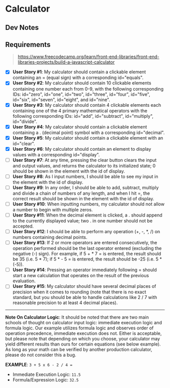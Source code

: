 
# Calculator

## Dev Notes

## Requirements
> https://www.freecodecamp.org/learn/front-end-libraries/front-end-libraries-projects/build-a-javascript-calculator

- [x] **User Story #1**: My calculator should contain a clickable element containing an = (equal sign) with a corresponding id="equals".
- [x] **User Story #2**: My calculator should contain 10 clickable elements containing one number each from 0-9, with the following corresponding IDs: id="zero", id="one", id="two", id="three", id="four", id="five", id="six", id="seven", id="eight", and id="nine".
- [x] **User Story #3**: My calculator should contain 4 clickable elements each containing one of the 4 primary mathematical operators with the following corresponding IDs: id="add", id="subtract", id="multiply", id="divide".
- [x] **User Story #4**: My calculator should contain a clickable element containing a . (decimal point) symbol with a corresponding id="decimal".
- [x] **User Story #5**: My calculator should contain a clickable element with an id="clear".
- [x] **User Story #6**: My calculator should contain an element to display values with a corresponding id="display".
- [ ] **User Story #7**: At any time, pressing the clear button clears the input and output values, and returns the calculator to its initialized state; 0 should be shown in the element with the id of display.
- [ ] **User Story #8**: As I input numbers, I should be able to see my input in the element with the id of display.
- [ ] **User Story #9**: In any order, I should be able to add, subtract, multiply and divide a chain of numbers of any length, and when I hit =, the correct result should be shown in the element with the id of display.
- [ ] **User Story #10**: When inputting numbers, my calculator should not allow a number to begin with multiple zeros.
- [ ] **User Story #11**: When the decimal element is clicked, a . should append to the currently displayed value; two . in one number should not be accepted.
- [ ] **User Story #12**: I should be able to perform any operation (+, -, *, /) on numbers containing decimal points.
- [ ] **User Story #13**: If 2 or more operators are entered consecutively, the operation performed should be the last operator entered (excluding the negative (-) sign). For example, if 5 + * 7 = is entered, the result should be 35 (i.e. 5 * 7); if 5 * - 5 = is entered, the result should be -25 (i.e. 5 * (-5)).
- [ ] **User Story #14**: Pressing an operator immediately following = should start a new calculation that operates on the result of the previous evaluation.
- [ ] **User Story #15**: My calculator should have several decimal places of precision when it comes to rounding (note that there is no exact standard, but you should be able to handle calculations like 2 / 7 with reasonable precision to at least 4 decimal places).

***
**Note On Calculator Logic**: It should be noted that there are two main schools of thought on calculator input logic: immediate execution logic and formula logic. Our example utilizes formula logic and observes order of operation precedence, immediate execution does not. Either is acceptable, but please note that depending on which you choose, your calculator may yield different results than ours for certain equations (see below example). As long as your math can be verified by another production calculator, please do not consider this a bug.

**EXAMPLE**: `3 + 5 x 6 - 2 / 4 =`
- Immediate Execution Logic: `11.5`
- Formula/Expression Logic: `32.5`
